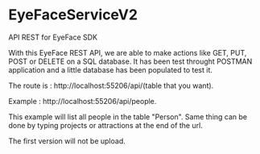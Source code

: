 # EyeFaceServiceV2
API REST for EyeFace SDK

With this EyeFace REST API, we are able to make actions like GET, PUT, POST or DELETE on a SQL database. 
It has been test throught POSTMAN application and a little database has been populated to test it. 

The route is : http://localhost:55206/api/(table that you want).

Example : http://localhost:55206/api/people.

This example will list all people in the table "Person". Same thing can be done by typing projects or attractions at the end of the url.

The first version will not be upload.

